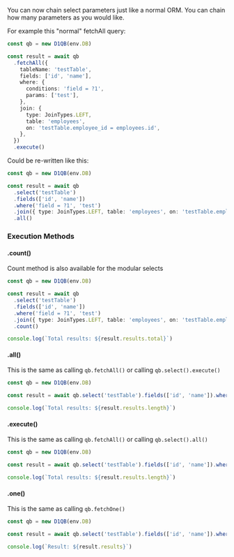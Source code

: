 You can now chain select parameters just like a normal ORM.
You can chain how many parameters as you would like.

For example this "normal" fetchAll query:

```ts
const qb = new D1QB(env.DB)

const result = await qb
  .fetchAll({
    tableName: 'testTable',
    fields: ['id', 'name'],
    where: {
      conditions: 'field = ?1',
      params: ['test'],
    },
    join: {
      type: JoinTypes.LEFT,
      table: 'employees',
      on: 'testTable.employee_id = employees.id',
    },
  })
  .execute()
```

Could be re-written like this:

```ts
const qb = new D1QB(env.DB)

const result = await qb
  .select('testTable')
  .fields(['id', 'name'])
  .where('field = ?1', 'test')
  .join({ type: JoinTypes.LEFT, table: 'employees', on: 'testTable.employee_id = employees.id' })
  .all()
```

### Execution Methods

#### .count()

Count method is also available for the modular selects

```ts
const qb = new D1QB(env.DB)

const result = await qb
  .select('testTable')
  .fields(['id', 'name'])
  .where('field = ?1', 'test')
  .join({ type: JoinTypes.LEFT, table: 'employees', on: 'testTable.employee_id = employees.id' })
  .count()

console.log(`Total results: ${result.results.total}`)
```

#### .all()

This is the same as calling `qb.fetchAll()` or calling `qb.select().execute()`

```ts
const qb = new D1QB(env.DB)

const result = await qb.select('testTable').fields(['id', 'name']).where('field = ?1', 'test').all()

console.log(`Total results: ${result.results.length}`)
```

#### .execute()

This is the same as calling `qb.fetchAll()` or calling `qb.select().all()`

```ts
const qb = new D1QB(env.DB)

const result = await qb.select('testTable').fields(['id', 'name']).where('field = ?1', 'test').execute()

console.log(`Total results: ${result.results.length}`)
```

#### .one()

This is the same as calling `qb.fetchOne()`

```ts
const qb = new D1QB(env.DB)

const result = await qb.select('testTable').fields(['id', 'name']).where('field = ?1', 'test').one()

console.log(`Result: ${result.results}`)
```
